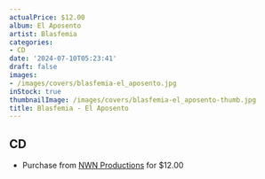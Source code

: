```yaml
---
actualPrice: $12.00
album: El Aposento
artist: Blasfemia
categories:
- CD
date: '2024-07-10T05:23:41'
draft: false
images:
- /images/covers/blasfemia-el_aposento.jpg
inStock: true
thumbnailImage: /images/covers/blasfemia-el_aposento-thumb.jpg
title: Blasfemia - El Aposento
---
```


## CD
* Purchase from [NWN Productions](http://shop.nwnprod.com/index.php?route=product/product&path=93&product_id=51875&sort=pd.name&order=ASC) for $12.00
